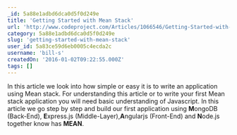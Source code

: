 ```yaml
---
_id: 5a88e1adbd6dca0d5f0d249e
title: 'Getting Started with Mean Stack'
url: 'http://www.codeproject.com/Articles/1066546/Getting-Started-with-Mean-Stack'
category: 5a88e1adbd6dca0d5f0d249e
slug: 'getting-started-with-mean-stack'
user_id: 5a83ce59d6eb0005c4ecda2c
username: 'bill-s'
createdOn: '2016-01-02T09:22:55.000Z'
tags: []
---
```


In this article we look into how simple or easy it is to write an application using Mean stack. For understanding this article or to write your first Mean stack application you will need basic understanding of Javascript. In this article we go step by step and build our first application using <strong>M</strong>ongoDB (Back-End), <strong>E</strong>xpress.js (Middle-Layer),<strong>A</strong>ngularjs (Front-End) and <strong>N</strong>ode.js together know has <strong>MEAN</strong>.

&nbsp;
